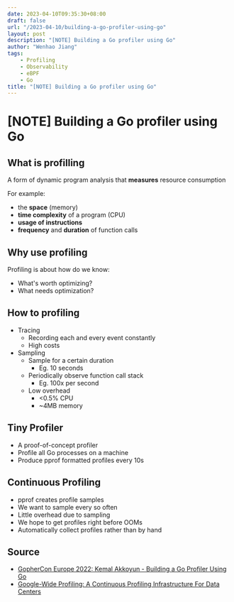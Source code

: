 ```yaml
---
date: 2023-04-10T09:35:30+08:00
draft: false
url: "/2023-04-10/building-a-go-profiler-using-go"
layout: post
description: "[NOTE] Building a Go profiler using Go"
author: "Wenhao Jiang"
tags:
    - Profiling
    - Observability
    - eBPF
    - Go
title: "[NOTE] Building a Go profiler using Go"
---
```

# [NOTE] Building a Go profiler using Go

## What is profilling

A form of dynamic program analysis that **measures** resource consumption

For example:

- the **space** (memory)
- **time complexity** of a program (CPU)
- **usage of instructions**
- **frequency** and **duration** of function calls

## Why use profiling

Profiling is about how do we know:

- What's worth optimizing?
- What needs optimization?

## How to profiling

- Tracing
  - Recording each and every event constantly
  - High costs
- Sampling
  - Sample for a certain duration
    - Eg. 10 seconds
  - Periodically observe function call stack
    - Eg. 100x per second
  - Low overhead
    - <0.5% CPU
    - ~4MB memory

## Tiny Profiler

- A proof-of-concept profiler
- Profile all Go processes on a machine
- Produce pprof formatted profiles every 10s

## Continuous Profiling

- pprof creates profile samples
- We want to sample every so often
- Little overhead due to sampling
- We hope to get profiles right before OOMs
- Automatically collect profiles rather than by hand

## Source

- [GopherCon Europe 2022: Kemal Akkoyun - Building a Go Profiler Using Go](https://www.youtube.com/watch?v=OlHQ6gkwqyA)
- [Google-Wide Profiling: A Continuous Profiling Infrastructure For Data Centers](https://static.googleusercontent.com/media/research.google.com/zh-CN//pubs/archive/36575.pdf)